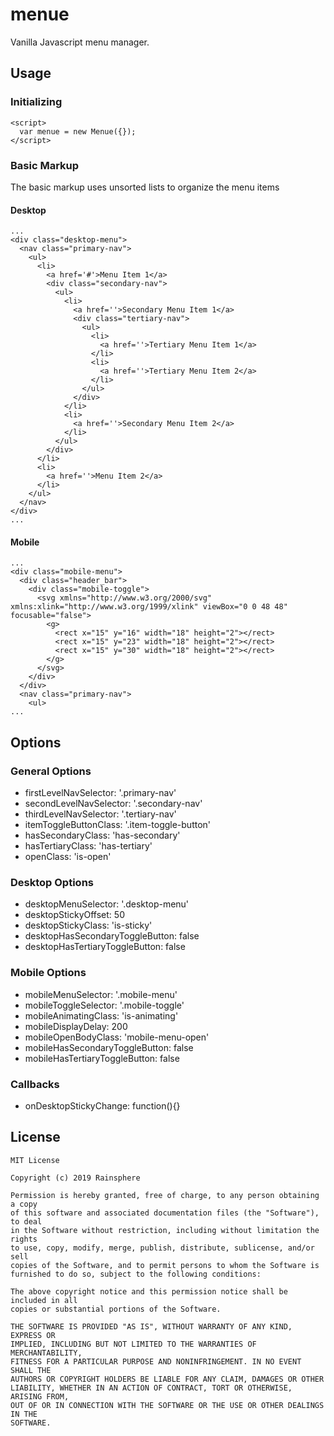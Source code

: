 # menue

Vanilla Javascript menu manager.

## Usage

### Initializing

```
<script>
  var menue = new Menue({});
</script>
```

### Basic Markup

The basic markup uses unsorted lists to organize the menu items

#### Desktop

```
...
<div class="desktop-menu">
  <nav class="primary-nav">
    <ul>
      <li>
        <a href='#'>Menu Item 1</a>
        <div class="secondary-nav">
          <ul>
            <li>
              <a href=''>Secondary Menu Item 1</a>
              <div class="tertiary-nav">
                <ul>
                  <li>
                    <a href=''>Tertiary Menu Item 1</a>
                  </li>
                  <li>
                    <a href=''>Tertiary Menu Item 2</a>
                  </li>
                </ul>
              </div>
            </li>
            <li>
              <a href=''>Secondary Menu Item 2</a>
            </li>
          </ul>
        </div>
      </li>
      <li>
        <a href=''>Menu Item 2</a>
      </li>
    </ul>
  </nav>
</div>
...
```

#### Mobile

```
...
<div class="mobile-menu">
  <div class="header_bar">
    <div class="mobile-toggle">
      <svg xmlns="http://www.w3.org/2000/svg" xmlns:xlink="http://www.w3.org/1999/xlink" viewBox="0 0 48 48" focusable="false">
        <g>
          <rect x="15" y="16" width="18" height="2"></rect>
          <rect x="15" y="23" width="18" height="2"></rect>
          <rect x="15" y="30" width="18" height="2"></rect>
        </g>
      </svg>
    </div>
  </div>
  <nav class="primary-nav">
    <ul>
...
```

## Options

### General Options

-   firstLevelNavSelector: '.primary-nav'
-   secondLevelNavSelector: '.secondary-nav'
-   thirdLevelNavSelector: '.tertiary-nav'
-   itemToggleButtonClass: '.item-toggle-button'
-   hasSecondaryClass: 'has-secondary'
-   hasTertiaryClass: 'has-tertiary'
-   openClass: 'is-open'

### Desktop Options

-   desktopMenuSelector: '.desktop-menu'
-   desktopStickyOffset: 50
-   desktopStickyClass: 'is-sticky'
-   desktopHasSecondaryToggleButton: false
-   desktopHasTertiaryToggleButton: false

### Mobile Options

-   mobileMenuSelector: '.mobile-menu'
-   mobileToggleSelector: '.mobile-toggle'
-   mobileAnimatingClass: 'is-animating'
-   mobileDisplayDelay: 200
-   mobileOpenBodyClass: 'mobile-menu-open'
-   mobileHasSecondaryToggleButton: false
-   mobileHasTertiaryToggleButton: false

### Callbacks

-   onDesktopStickyChange: function(){}

## License

```
MIT License

Copyright (c) 2019 Rainsphere

Permission is hereby granted, free of charge, to any person obtaining a copy
of this software and associated documentation files (the "Software"), to deal
in the Software without restriction, including without limitation the rights
to use, copy, modify, merge, publish, distribute, sublicense, and/or sell
copies of the Software, and to permit persons to whom the Software is
furnished to do so, subject to the following conditions:

The above copyright notice and this permission notice shall be included in all
copies or substantial portions of the Software.

THE SOFTWARE IS PROVIDED "AS IS", WITHOUT WARRANTY OF ANY KIND, EXPRESS OR
IMPLIED, INCLUDING BUT NOT LIMITED TO THE WARRANTIES OF MERCHANTABILITY,
FITNESS FOR A PARTICULAR PURPOSE AND NONINFRINGEMENT. IN NO EVENT SHALL THE
AUTHORS OR COPYRIGHT HOLDERS BE LIABLE FOR ANY CLAIM, DAMAGES OR OTHER
LIABILITY, WHETHER IN AN ACTION OF CONTRACT, TORT OR OTHERWISE, ARISING FROM,
OUT OF OR IN CONNECTION WITH THE SOFTWARE OR THE USE OR OTHER DEALINGS IN THE
SOFTWARE.
```
